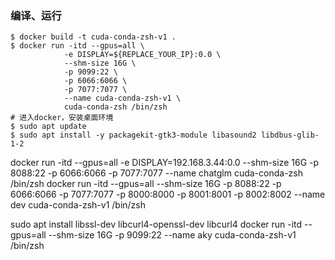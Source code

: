 ### 编译、运行

```shell
$ docker build -t cuda-conda-zsh-v1 .
$ docker run -itd --gpus=all \
            -e DISPLAY=${REPLACE_YOUR_IP}:0.0 \
            --shm-size 16G \
            -p 9099:22 \
            -p 6066:6066 \
            -p 7077:7077 \
            --name cuda-conda-zsh-v1 \
            cuda-conda-zsh /bin/zsh
# 进入docker，安装桌面环境
$ sudo apt update
$ sudo apt install -y packagekit-gtk3-module libasound2 libdbus-glib-1-2
```
docker run -itd --gpus=all -e DISPLAY=192.168.3.44:0.0 --shm-size 16G -p 8088:22 -p 6066:6066 -p 7077:7077 --name chatglm cuda-conda-zsh /bin/zsh
docker run -itd --gpus=all --shm-size 16G -p 8088:22 -p 6066:6066 -p 7077:7077 -p 8000:8000 -p 8001:8001 -p 8002:8002 --name dev cuda-conda-zsh-v1 /bin/zsh

sudo apt install libssl-dev libcurl4-openssl-dev libcurl4
docker run -itd --gpus=all --shm-size 16G -p 9099:22 --name aky cuda-conda-zsh-v1 /bin/zsh